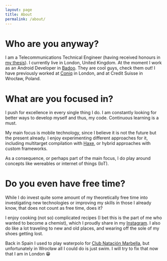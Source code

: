 ```yaml
---
layout: page
title: About
permalink: /about/
---
```


# Who are you anyway?

I am a Telecommunications Technical Engineer (having received honours in [my thesis](#)).
I currently live in London, United Kingdom. At the moment I work as an Android Developer in [Badoo](https://corp.badoo.com).
They are cool guys, check them out! I have previously worked at [Coniq](http://coniq.com/) in London, and at Credit Suisse in Wrocław, Poland.

# What are you focused in?

I push for excellence in every single thing I do. I am constantly looking for better ways to develop myself and thus, my code.
Continuous learning is a must.

My main focus is mobile technology, since I believe it is not the future but the present already.
I enjoy experimenting different approaches for it, including multitarget compilation with [Haxe](http://haxe.org/),
or hybrid approaches with custom frameworks.

As a consequence, or perhaps part of the main focus, I do play around concepts like wereables or internet of things (IoT).

# Do you even have free time?

While I do invest quite some amount of my theoretically free time into investigating new technologies or improving my
skills in those I already know, that does not count as free time, does it?

I enjoy cooking (not so) complicated recipes (I bet this is the part of me who wanted to become a chemist), which I
proudly share in my [Instagram](https://instagram.com/wiyarmir). I also do like a lot traveling to new and old places,
and wearing off the sole of my shoes getting lost.

Back in Spain I used to play waterpolo for [Club Natación Marbella](http://www.cnmarbella.es/), but unfortunately in
Wrocław all I could do is just swim. I will try to fix that now that I am in London 😁
